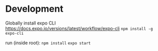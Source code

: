 # Development
Globally install expo CLI https://docs.expo.io/versions/latest/workflow/expo-cli
`npm install -g expo-cli`

run (inside root):
`npm install`
`expo start`
